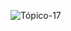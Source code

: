 
![Tópico-17](https://user-images.githubusercontent.com/91394588/183304377-63610db1-890d-4cd6-aa76-0b0958fa1c2c.jpg)

